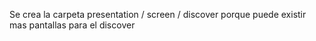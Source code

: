 Se crea la carpeta presentation / screen / discover porque puede existir mas pantallas para el discover